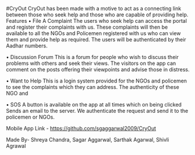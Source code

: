#CryOut
CryOut has been made with a motive to act as a connecting link between those who seek help and those who are capable of providing help. 
Features
•	File A Complaint
The users who seek help can access the portal and register their complaints with us. These complaints will then be available to all the NGOs and Policemen registered with us who can view them and provide help as required. The users will be authenticated by their Aadhar numbers.

•	Discussion Forum
This is a forum for people who wish to discuss their problems with others and seek their views. The visitors on the app can comment on the posts offering their viewpoints and advise those in distress.

•	Want to Help
This is a login system provided for the NGOs and policemen to see the complaints which they can address. The authenticity of these NGO and

•	SOS
A button is available on the app at all times which on being clicked 
Sends an email to the server. We authenticate the request and send it to the policemen or NGOs.


Mobile App Link - https://github.com/sgaggarwal2009/CryOut

Made By- Shreya Chandra, Sagar Aggarwal, Sarthak Agarwal, Shivli Agrawal
